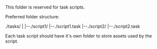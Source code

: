 This folder is reserved for task scripts.

Preferred folder structure:

./tasks/
|
|--./script1/
|--./script1.task
|--./script2/
|--./script2.task

Each task script should have it's own folder to store assets used by the script.



